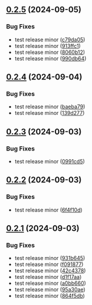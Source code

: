 ## [0.2.5](https://github.com/mecanizou-eco/serverless-tsed-plugin/compare/v0.2.4...v0.2.5) (2024-09-05)


### Bug Fixes

* test release minor ([c79da05](https://github.com/mecanizou-eco/serverless-tsed-plugin/commit/c79da05e5b170d988a82ed0f82c01bf4895f2656))
* test release minor ([913ffc1](https://github.com/mecanizou-eco/serverless-tsed-plugin/commit/913ffc13b2b6832d9cfdd1d4cf434b188b59765f))
* test release minor ([8060b12](https://github.com/mecanizou-eco/serverless-tsed-plugin/commit/8060b12b89acd58085c8f79396b5b2bb57ca801f))
* test release minor ([990db64](https://github.com/mecanizou-eco/serverless-tsed-plugin/commit/990db64f08b665f5ccf0d783e99d3a9435d3039e))

## [0.2.4](https://github.com/mecanizou-eco/serverless-tsed-plugin/compare/v0.2.3...v0.2.4) (2024-09-04)


### Bug Fixes

* test release minor ([baeba79](https://github.com/mecanizou-eco/serverless-tsed-plugin/commit/baeba798f55958acd40fdc1485ec3bb70dba5d93))
* test release minor ([139d277](https://github.com/mecanizou-eco/serverless-tsed-plugin/commit/139d2778c86a2a1353e255b58d5ff6dc7e2fb4e5))

## [0.2.3](https://github.com/mecanizou-eco/serverless-tsed-plugin/compare/v0.2.2...v0.2.3) (2024-09-03)


### Bug Fixes

* test release minor ([0991cd5](https://github.com/mecanizou-eco/serverless-tsed-plugin/commit/0991cd50d7efd9ded6ec1e9f5c91c75a765ff017))

## [0.2.2](https://github.com/mecanizou-eco/serverless-tsed-plugin/compare/v0.2.1...v0.2.2) (2024-09-03)


### Bug Fixes

* test release minor ([6f4f10d](https://github.com/mecanizou-eco/serverless-tsed-plugin/commit/6f4f10d0b65d2e192e7d55b7f4fd69c087f83f78))

## [0.2.1](https://github.com/mecanizou-eco/serverless-tsed-plugin/compare/v0.2.0...v0.2.1) (2024-09-03)


### Bug Fixes

* test release minor ([931b645](https://github.com/mecanizou-eco/serverless-tsed-plugin/commit/931b645cbe30878999ef3038b28838f05c5bf3d1))
* test release minor ([f091877](https://github.com/mecanizou-eco/serverless-tsed-plugin/commit/f0918771c797b89499fa1914739c340143aaf18f))
* test release minor ([42c4378](https://github.com/mecanizou-eco/serverless-tsed-plugin/commit/42c4378b5ce7c0bbfd20d1478324e19310d0d8b9))
* test release minor ([d1f17aa](https://github.com/mecanizou-eco/serverless-tsed-plugin/commit/d1f17aa33b5322daabf07291a1038bae815e0594))
* test release minor ([a0bb660](https://github.com/mecanizou-eco/serverless-tsed-plugin/commit/a0bb6608b54841be8bfac3eea00abeb0c0779340))
* test release minor ([95a30ae](https://github.com/mecanizou-eco/serverless-tsed-plugin/commit/95a30aecba2e7f129e57d358cf3446469173478f))
* test release minor ([864f5db](https://github.com/mecanizou-eco/serverless-tsed-plugin/commit/864f5db5f47c33e92cbcd5ad05c77bbecee04338))
